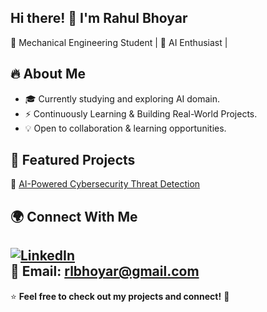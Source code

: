 ## Hi there! 👋 I'm Rahul Bhoyar

🦾 Mechanical Engineering Student | 🚀 AI Enthusiast |

## 🔥 About Me
- 🎓 Currently studying and exploring AI domain.
- ⚡ Continuously Learning & Building Real-World Projects.
- 💡 Open to collaboration & learning opportunities.


## 📌 Featured Projects

🔹 [AI-Powered Cybersecurity Threat Detection](https://github.com/8-rahul/cybersecurity-project.git)


## 🌍 Connect With Me

[![LinkedIn](https://img.shields.io/badge/LinkedIn-blue?style=flat&logo=linkedin)](https://www.linkedin.com/in/rahulbhoyar8)  
📩 Email: rlbhoyar@gmail.com
---

⭐ **Feel free to check out my projects and connect!** 🚀
